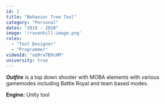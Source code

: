 ```yaml
---
id: 2
title: "Behavior Tree Tool"
category: "Personal"
dates: "2018 - 2020"
image: '/ravenhill-image.png'
roles: 
  - "Tool Designer"
  - "Programmer"
videoId: "oq9raTB9cHM"
university: true
---
```


***Outfire*** is a top down shooter with MOBA elements with various gamemodes including Battle Royal and team based modes.

**Engine:** Unity tool